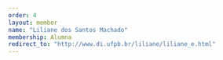 ```yaml
---
order: 4
layout: member
name: "Liliane dos Santos Machado"
membership: Alumna
redirect_to: "http://www.di.ufpb.br/liliane/liliane_e.html"
---
```

